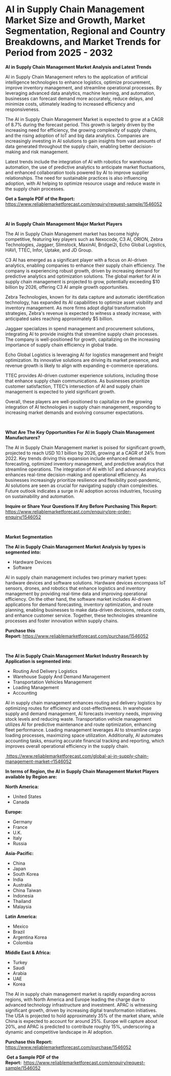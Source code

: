 <p><h1>AI in Supply Chain Management Market Size and Growth, Market Segmentation, Regional and Country Breakdowns, and Market Trends for Period from 2025 -  2032</h1></p><p><strong>AI in Supply Chain Management Market Analysis and Latest Trends</strong></p>
<p><p>AI in Supply Chain Management refers to the application of artificial intelligence technologies to enhance logistics, optimize procurement, improve inventory management, and streamline operational processes. By leveraging advanced data analytics, machine learning, and automation, businesses can forecast demand more accurately, reduce delays, and minimize costs, ultimately leading to increased efficiency and responsiveness. </p><p>The AI in Supply Chain Management Market is expected to grow at a CAGR of 8.7% during the forecast period. This growth is largely driven by the increasing need for efficiency, the growing complexity of supply chains, and the rising adoption of IoT and big data analytics. Companies are increasingly investing in AI solutions to gain insights from vast amounts of data generated throughout the supply chain, enabling better decision-making and risk management. </p><p>Latest trends include the integration of AI with robotics for warehouse automation, the use of predictive analytics to anticipate market fluctuations, and enhanced collaboration tools powered by AI to improve supplier relationships. The need for sustainable practices is also influencing adoption, with AI helping to optimize resource usage and reduce waste in the supply chain processes.</p></p>
<p><strong>Get a Sample PDF of the Report:&nbsp;</strong> <a href="https://www.reliablemarketforecast.com/enquiry/request-sample/1546052?utm_campaign=2991&utm_medium=2&utm_source=Github&utm_content=ia&utm_term=20042025&utm_id=ai-in-supply-chain-management">https://www.reliablemarketforecast.com/enquiry/request-sample/1546052</a></p>
<p>&nbsp;</p>
<p><strong>AI in Supply Chain Management Major Market Players</strong></p>
<p><p>The AI in Supply Chain Management market has become highly competitive, featuring key players such as Nexocode, C3 AI, ORION, Zebra Technologies, Jaggaer, Slimstock, MaxinAI, Bridgei2i, Echo Global Logistics, HAVI, TTEC, Infor, Uptake, and JD Group. </p><p>C3 AI has emerged as a significant player with a focus on AI-driven analytics, enabling companies to enhance their supply chain efficiency. The company is experiencing robust growth, driven by increasing demand for predictive analytics and optimization solutions. The global market for AI in supply chain management is projected to grow, potentially exceeding $10 billion by 2026, offering C3 AI ample growth opportunities.</p><p>Zebra Technologies, known for its data capture and automatic identification technology, has expanded its AI capabilities to optimize asset visibility and inventory management. As more firms adopt digital transformation strategies, Zebra's revenue is expected to witness a steady increase, with anticipated sales reaching approximately $5 billion.</p><p>Jaggaer specializes in spend management and procurement solutions, integrating AI to provide insights that streamline supply chain processes. The company is well-positioned for growth, capitalizing on the increasing importance of supply chain efficiency in global trade.</p><p>Echo Global Logistics is leveraging AI for logistics management and freight optimization. Its innovative solutions are driving its market presence, and revenue growth is likely to align with expanding e-commerce operations.</p><p>TTEC provides AI-driven customer experience solutions, including those that enhance supply chain communications. As businesses prioritize customer satisfaction, TTEC’s intersection of AI and supply chain management is expected to yield significant growth.</p><p>Overall, these players are well-positioned to capitalize on the growing integration of AI technologies in supply chain management, responding to increasing market demands and evolving consumer expectations.</p></p>
<p>&nbsp;</p>
<p><strong>What Are The Key Opportunities For AI in Supply Chain Management Manufacturers?</strong></p>
<p><p>The AI in Supply Chain Management market is poised for significant growth, projected to reach USD 10.1 billion by 2026, growing at a CAGR of 24% from 2022. Key trends driving this expansion include enhanced demand forecasting, optimized inventory management, and predictive analytics that streamline operations. The integration of AI with IoT and advanced analytics enhances real-time decision-making and operational efficiency. As businesses increasingly prioritize resilience and flexibility post-pandemic, AI solutions are seen as crucial for navigating supply chain complexities. Future outlook indicates a surge in AI adoption across industries, focusing on sustainability and automation.</p></p>
<p><strong>Inquire or Share Your Questions If Any Before Purchasing This Report:</strong> <a href="https://www.reliablemarketforecast.com/enquiry/pre-order-enquiry/1546052?utm_campaign=2991&utm_medium=2&utm_source=Github&utm_content=ia&utm_term=20042025&utm_id=ai-in-supply-chain-management">https://www.reliablemarketforecast.com/enquiry/pre-order-enquiry/1546052</a></p>
<p>&nbsp;</p>
<p><strong>Market Segmentation</strong></p>
<p><strong>The AI in Supply Chain Management Market Analysis by types is segmented into:</strong></p>
<p><ul><li>Hardware Devices</li><li>Software</li></ul></p>
<p><p>AI in supply chain management includes two primary market types: hardware devices and software solutions. Hardware devices encompass IoT sensors, drones, and robotics that enhance logistics and inventory management by providing real-time data and improving operational efficiency. On the other hand, the software market includes AI-driven applications for demand forecasting, inventory optimization, and route planning, enabling businesses to make data-driven decisions, reduce costs, and enhance customer service. Together, these technologies streamline processes and foster innovation within supply chains.</p></p>
<p><strong>Purchase this Report:&nbsp;</strong><a href="https://www.reliablemarketforecast.com/purchase/1546052?utm_campaign=2991&utm_medium=2&utm_source=Github&utm_content=ia&utm_term=20042025&utm_id=ai-in-supply-chain-management">https://www.reliablemarketforecast.com/purchase/1546052</a></p>
<p>&nbsp;</p>
<p><strong>The AI in Supply Chain Management Market Industry Research by Application is segmented into:</strong></p>
<p><ul><li>Routing And Delivery Logistics</li><li>Warehouse Supply And Demand Management</li><li>Transportation Vehicles Management</li><li>Loading Management</li><li>Accounting</li></ul></p>
<p><p>AI in supply chain management enhances routing and delivery logistics by optimizing routes for efficiency and cost-effectiveness. In warehouse supply and demand management, AI forecasts inventory needs, improving stock levels and reducing waste. Transportation vehicle management utilizes AI for predictive maintenance and route optimization, enhancing fleet performance. Loading management leverages AI to streamline cargo loading processes, maximizing space utilization. Additionally, AI automates accounting tasks, ensuring accurate financial tracking and reporting, which improves overall operational efficiency in the supply chain.</p></p>
<p><a href="https://www.reliablemarketforecast.com/global-ai-in-supply-chain-management-market-r1546052?utm_campaign=2991&utm_medium=2&utm_source=Github&utm_content=ia&utm_term=20042025&utm_id=ai-in-supply-chain-management">&nbsp;https://www.reliablemarketforecast.com/global-ai-in-supply-chain-management-market-r1546052</a></p>
<p><strong>In terms of Region, the AI in Supply Chain Management Market Players available by Region are:</strong></p>
<p>
    <p> <strong> North America: </strong>
        <ul>
            <li>United States</li>
            <li>Canada</li>
        </ul>
        </p> 
    <p> <strong> Europe: </strong>
        <ul>
            <li>Germany</li>
            <li>France</li>
            <li>U.K.</li>
            <li>Italy</li>
            <li>Russia</li>
        </ul>
        </p> 
    <p> <strong> Asia-Pacific: </strong>
        <ul>
            <li>China</li>
            <li>Japan</li>
            <li>South Korea</li>
            <li>India</li>
            <li>Australia</li>
            <li>China Taiwan</li>
            <li>Indonesia</li>
            <li>Thailand</li>
            <li>Malaysia</li>
        </ul>
        </p> 
    <p> <strong> Latin America: </strong>
        <ul>
            <li>Mexico</li>
            <li>Brazil</li>
            <li>Argentina Korea</li>
            <li>Colombia</li>
        </ul>
        </p> 
    <p> <strong> Middle East & Africa: </strong>
        <ul>
            <li>Turkey</li>
            <li>Saudi</li>
            <li>Arabia</li>
            <li>UAE</li>
            <li>Korea</li>
        </ul>
    </p>
    </p>
<p><p>The AI in supply chain management market is rapidly expanding across regions, with North America and Europe leading the charge due to advanced technology infrastructure and investment. APAC is witnessing significant growth, driven by increasing digital transformation initiatives. The USA is projected to hold approximately 35% of the market share, while China is expected to account for around 25%. Europe will capture about 20%, and APAC is predicted to contribute roughly 15%, underscoring a dynamic and competitive landscape in AI adoption.</p></p>
<p><strong>Purchase this Report: </strong><a href="https://www.reliablemarketforecast.com/purchase/1546052?utm_campaign=2991&utm_medium=2&utm_source=Github&utm_content=ia&utm_term=20042025&utm_id=ai-in-supply-chain-management">https://www.reliablemarketforecast.com/purchase/1546052</a></p>
<p>&nbsp;<strong>Get a Sample PDF of the Report:&nbsp;&nbsp;</strong><a href="https://www.reliablemarketforecast.com/enquiry/request-sample/1546052?utm_campaign=2991&utm_medium=2&utm_source=Github&utm_content=ia&utm_term=20042025&utm_id=ai-in-supply-chain-management">https://www.reliablemarketforecast.com/enquiry/request-sample/1546052</a></p>
<p><strong></strong></p>
<p><p></p><p></p><p></p></p>